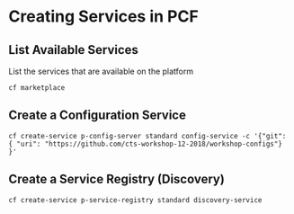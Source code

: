 # Creating Services in PCF

## List Available Services

List the services that are available on the platform

```
cf marketplace
```

## Create a Configuration Service

```
cf create-service p-config-server standard config-service -c '{"git": { "uri": "https://github.com/cts-workshop-12-2018/workshop-configs"} }'
```

## Create a Service Registry (Discovery)

```
cf create-service p-service-registry standard discovery-service
```